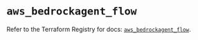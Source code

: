 # `aws_bedrockagent_flow`

Refer to the Terraform Registry for docs: [`aws_bedrockagent_flow`](https://registry.terraform.io/providers/hashicorp/aws/6.14.0/docs/resources/bedrockagent_flow).
